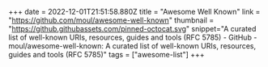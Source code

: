 +++
date = 2022-12-01T21:51:58.880Z
title = "Awesome Well Known"
link = "https://github.com/moul/awesome-well-known"
thumbnail = "https://github.githubassets.com/pinned-octocat.svg"
snippet="A curated list of well-known URIs, resources, guides and tools (RFC 5785) - GitHub - moul/awesome-well-known: A curated list of well-known URIs, resources, guides and tools (RFC 5785)"
tags = ["awesome-list"]
+++
